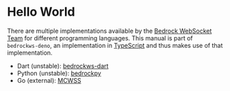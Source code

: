 # Hello World

There are multiple implementations available by the
[Bedrock WebSocket Team][] for different programming languages. This manual is
part of `bedrockws-deno`, an implementation in [TypeScript][] and thus
makes use of that implementation.

- Dart (unstable): [bedrockws-dart](https://github.com/bedrock-ws/bedrockws-dart)
- Python (unstable): [bedrockpy](https://github.com/bedrock-ws/bedrockpy)
- Go (external): [MCWSS](https://github.com/Sandertv/mcwss)

[Bedrock WebSocket Team]: https://github.com/bedrock-ws
[TypeScript]: https://www.typescriptlang.org/
